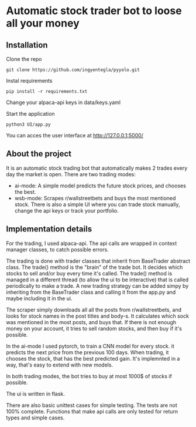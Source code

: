 # Automatic stock trader bot to loose all your money

## Installation
Clone the repo
```
git clone https://github.com/ingyentegla/pyyolo.git
```

Instal requirements
```
pip install -r requirements.txt
```

Change your alpaca-api keys in data/keys.yaml

Start the application
```
python3 UI/app.py
```
You can acces the user interface at http://127.0.0.1:5000/

## About the project
It is an automatic stock trading bot that automatically makes 2 trades every day the market is open. 
There are two trading modes:
- ai-mode: A simple model predicts the future stock prices, and chooses the best.
- wsb-mode: Scrapes r/wallstreetbets and buys the most mentioned stock.
There is also a simple UI where you can trade stock manually, change the api keys or track your portfolio.

## Implementation details
For the trading, I used alpaca-api. The api calls are wrapped in context manager classes, to catch possible errors.

The trading is done with trader classes that inherit from BaseTrader abstract class. The trade() method is the "brain" of the trade bot. It decides which stocks to sell and/or buy every time it's called. The trade() method is managed in a different thread (to allow the ui to be interactive) that is called periodically to make a trade. A new trading strategy can be added simpy by inheriting from the BaseTrader class and calling it from the app.py and maybe including it in the ui.

The scraper simply downloads all all the posts from r/wallstreetbets, and looks for stock names in the post titles and body-s. It calculates which sock was mentioned in the most posts, and buys that. If there is not enough money on your account, it tries to sell random stocks, and then buy if it's possible.

In the ai-mode I used pytorch, to train a CNN model for every stock. it predicts the next price from the previous 100 days. When trading, it chooses the stock, that has the best predicted gain. It's implemnted in a way, that's easy to extend with new models.

In both trading modes, the bot tries to buy at most 1000$ of stocks if possible.

The ui is written in flask.

There are also basic unittest cases for simple testing. The tests are not 100% complete. Functions that make api calls are only tested for return types and simple cases.

